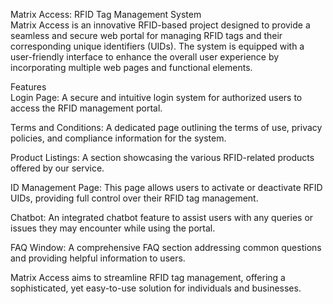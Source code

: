 Matrix Access: RFID Tag Management System <br>
Matrix Access is an innovative RFID-based project designed to provide a seamless and secure web portal for managing RFID tags and their corresponding unique identifiers (UIDs). The system is equipped with a user-friendly interface to enhance the overall user experience by incorporating multiple web pages and functional elements. <br>

Features <br>
Login Page: A secure and intuitive login system for authorized users to access the RFID management portal. <br>

Terms and Conditions: A dedicated page outlining the terms of use, privacy policies, and compliance information for the system. <br>

Product Listings: A section showcasing the various RFID-related products offered by our service. <br>

ID Management Page: This page allows users to activate or deactivate RFID UIDs, providing full control over their RFID tag management. <br>

Chatbot: An integrated chatbot feature to assist users with any queries or issues they may encounter while using the portal. <br>

FAQ Window: A comprehensive FAQ section addressing common questions and providing helpful information to users. <br>

Matrix Access aims to streamline RFID tag management, offering a sophisticated, yet easy-to-use solution for individuals and businesses. <br>
